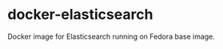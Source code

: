 docker-elasticsearch
====================

Docker image for Elasticsearch running on Fedora base image.
